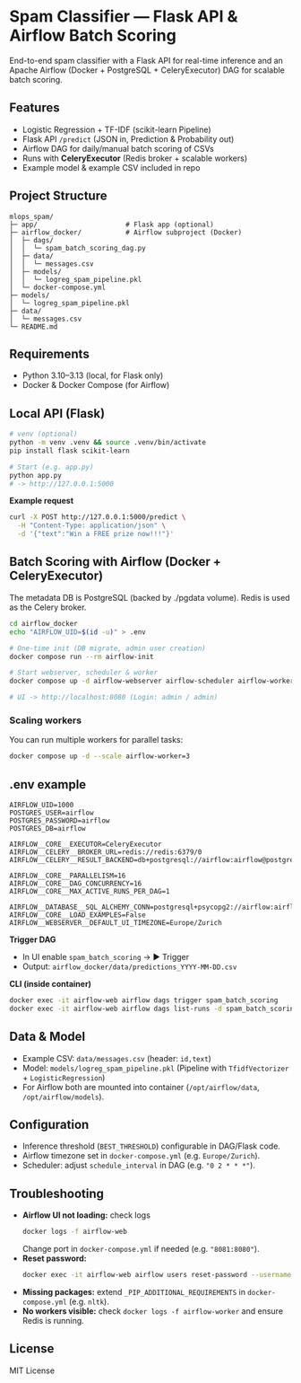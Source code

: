 # Spam Classifier — Flask API & Airflow Batch Scoring

End-to-end spam classifier with a Flask API for real-time inference and an Apache Airflow (Docker + PostgreSQL + CeleryExecutor) DAG for scalable batch scoring.

## Features
- Logistic Regression + TF-IDF (scikit-learn Pipeline)
- Flask API `/predict` (JSON in, Prediction & Probability out)
- Airflow DAG for daily/manual batch scoring of CSVs
- Runs with **CeleryExecutor** (Redis broker + scalable workers)
- Example model & example CSV included in repo

## Project Structure
```
mlops_spam/
├─ app/                      # Flask app (optional)
├─ airflow_docker/           # Airflow subproject (Docker)
│  ├─ dags/
│  │  └─ spam_batch_scoring_dag.py
│  ├─ data/
│  │  └─ messages.csv
│  ├─ models/
│  │  └─ logreg_spam_pipeline.pkl
│  └─ docker-compose.yml
├─ models/
│  └─ logreg_spam_pipeline.pkl
├─ data/
│  └─ messages.csv
└─ README.md
```

## Requirements
- Python 3.10–3.13 (local, for Flask only)
- Docker & Docker Compose (for Airflow)

## Local API (Flask)
```bash
# venv (optional)
python -m venv .venv && source .venv/bin/activate
pip install flask scikit-learn

# Start (e.g. app.py)
python app.py
# -> http://127.0.0.1:5000
```

**Example request**
```bash
curl -X POST http://127.0.0.1:5000/predict \
  -H "Content-Type: application/json" \
  -d '{"text":"Win a FREE prize now!!!"}'
```

## Batch Scoring with Airflow (Docker + CeleryExecutor)
The metadata DB is PostgreSQL (backed by ./pgdata volume). Redis is used as the Celery broker.

```bash
cd airflow_docker
echo "AIRFLOW_UID=$(id -u)" > .env

# One-time init (DB migrate, admin user creation)
docker compose run --rm airflow-init

# Start webserver, scheduler & worker
docker compose up -d airflow-webserver airflow-scheduler airflow-worker redis postgres

# UI -> http://localhost:8080 (Login: admin / admin)
```

### Scaling workers
You can run multiple workers for parallel tasks:
```bash
docker compose up -d --scale airflow-worker=3
```

## .env example
```
AIRFLOW_UID=1000
POSTGRES_USER=airflow
POSTGRES_PASSWORD=airflow
POSTGRES_DB=airflow

AIRFLOW__CORE__EXECUTOR=CeleryExecutor
AIRFLOW__CELERY__BROKER_URL=redis://redis:6379/0
AIRFLOW__CELERY__RESULT_BACKEND=db+postgresql://airflow:airflow@postgres/airflow

AIRFLOW__CORE__PARALLELISM=16
AIRFLOW__CORE__DAG_CONCURRENCY=16
AIRFLOW__CORE__MAX_ACTIVE_RUNS_PER_DAG=1

AIRFLOW__DATABASE__SQL_ALCHEMY_CONN=postgresql+psycopg2://airflow:airflow@postgres/airflow
AIRFLOW__CORE__LOAD_EXAMPLES=False
AIRFLOW__WEBSERVER__DEFAULT_UI_TIMEZONE=Europe/Zurich
```

**Trigger DAG**
- In UI enable `spam_batch_scoring` → ▶️ Trigger
- Output: `airflow_docker/data/predictions_YYYY-MM-DD.csv`

**CLI (inside container)**
```bash
docker exec -it airflow-web airflow dags trigger spam_batch_scoring
docker exec -it airflow-web airflow dags list-runs -d spam_batch_scoring
```

## Data & Model
- Example CSV: `data/messages.csv` (header: `id,text`)
- Model: `models/logreg_spam_pipeline.pkl` (Pipeline with `TfidfVectorizer` + `LogisticRegression`)
- For Airflow both are mounted into container (`/opt/airflow/data`, `/opt/airflow/models`).

## Configuration
- Inference threshold (`BEST_THRESHOLD`) configurable in DAG/Flask code.
- Airflow timezone set in `docker-compose.yml` (e.g. `Europe/Zurich`).
- Scheduler: adjust `schedule_interval` in DAG (e.g. `"0 2 * * *"`).

## Troubleshooting
- **Airflow UI not loading:** check logs  
  ```bash
  docker logs -f airflow-web
  ```
  Change port in `docker-compose.yml` if needed (e.g. `"8081:8080"`).
- **Reset password:**  
  ```bash
  docker exec -it airflow-web airflow users reset-password --username admin --password admin
  ```
- **Missing packages:** extend `_PIP_ADDITIONAL_REQUIREMENTS` in `docker-compose.yml` (e.g. `nltk`).
- **No workers visible:** check `docker logs -f airflow-worker` and ensure Redis is running.

## License
MIT License
